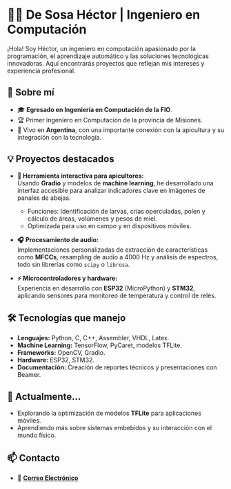 # 👨‍💻 De Sosa Héctor | Ingeniero en Computación  
¡Hola! Soy Héctor, un ingeniero en computación apasionado por la programación, el aprendizaje automático y las soluciones tecnológicas innovadoras. Aquí encontrarás proyectos que reflejan mis intereses y experiencia profesional.  

## 🚀 Sobre mí  
- 🎓 **Egresado en Ingeniería en Computación de la FIO**.  
- 🏆 Primer ingeniero en Computación de la provincia de Misiones.  
- 📍 Vivo en **Argentina**, con una importante conexión con la apicultura y su integración con la tecnología.  

## 💡 Proyectos destacados  
- **🐝 Herramienta interactiva para apicultores:**  
  Usando **Gradio** y modelos de **machine learning**, he desarrollado una interfaz accesible para analizar indicadores clave en imágenes de panales de abejas.  
  - Funciones: Identificación de larvas, crías operculadas, polen y cálculo de áreas, volúmenes y pesos de miel.  
  - Optimizada para uso en campo y en dispositivos móviles.  

- **🎧 Procesamiento de audio:**  
  Implementaciones personalizadas de extracción de características como **MFCCs**, resampling de audio a 4000 Hz y análisis de espectros, todo sin librerías como `scipy` o `librosa`.  

- **⚡ Microcontroladores y hardware:**  
  Experiencia en desarrollo con **ESP32** (MicroPython) y **STM32**, aplicando sensores para monitoreo de temperatura y control de relés.  

## 🛠️ Tecnologías que manejo  
- **Lenguajes:** Python, C, C++, Assembler, VHDL, Latex.  
- **Machine Learning:** TensorFlow, PyCaret, modelos TFLite.  
- **Frameworks:** OpenCV, Gradio.  
- **Hardware:** ESP32, STM32.  
- **Documentación:** Creación de reportes técnicos y presentaciones con Beamer.  

## 🌱 Actualmente…  
- Explorando la optimización de modelos **TFLite** para aplicaciones móviles.  
- Aprendiendo más sobre sistemas embebidos y su interacción con el mundo físico.  

## 📫 Contacto  
 
- 📧 **[Correo Electrónico](hectordesosa.01@gmail.com)**  

